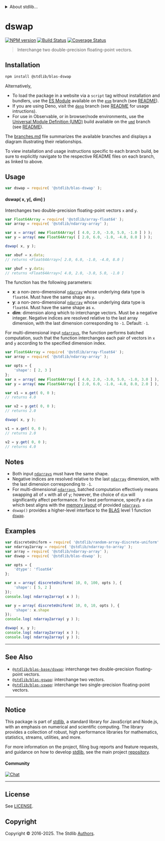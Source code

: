<!--

@license Apache-2.0

Copyright (c) 2020 The Stdlib Authors.

Licensed under the Apache License, Version 2.0 (the "License");
you may not use this file except in compliance with the License.
You may obtain a copy of the License at

   http://www.apache.org/licenses/LICENSE-2.0

Unless required by applicable law or agreed to in writing, software
distributed under the License is distributed on an "AS IS" BASIS,
WITHOUT WARRANTIES OR CONDITIONS OF ANY KIND, either express or implied.
See the License for the specific language governing permissions and
limitations under the License.

-->


<details>
  <summary>
    About stdlib...
  </summary>
  <p>We believe in a future in which the web is a preferred environment for numerical computation. To help realize this future, we've built stdlib. stdlib is a standard library, with an emphasis on numerical and scientific computation, written in JavaScript (and C) for execution in browsers and in Node.js.</p>
  <p>The library is fully decomposable, being architected in such a way that you can swap out and mix and match APIs and functionality to cater to your exact preferences and use cases.</p>
  <p>When you use stdlib, you can be absolutely certain that you are using the most thorough, rigorous, well-written, studied, documented, tested, measured, and high-quality code out there.</p>
  <p>To join us in bringing numerical computing to the web, get started by checking us out on <a href="https://github.com/stdlib-js/stdlib">GitHub</a>, and please consider <a href="https://opencollective.com/stdlib">financially supporting stdlib</a>. We greatly appreciate your continued support!</p>
</details>

# dswap

[![NPM version][npm-image]][npm-url] [![Build Status][test-image]][test-url] [![Coverage Status][coverage-image]][coverage-url] <!-- [![dependencies][dependencies-image]][dependencies-url] -->

> Interchange two double-precision floating-point vectors.

<section class="intro">

</section>

<!-- /.intro -->

<section class="installation">

## Installation

```bash
npm install @stdlib/blas-dswap
```

Alternatively,

-   To load the package in a website via a `script` tag without installation and bundlers, use the [ES Module][es-module] available on the [`esm`][esm-url] branch (see [README][esm-readme]).
-   If you are using Deno, visit the [`deno`][deno-url] branch (see [README][deno-readme] for usage intructions).
-   For use in Observable, or in browser/node environments, use the [Universal Module Definition (UMD)][umd] build available on the [`umd`][umd-url] branch (see [README][umd-readme]).

The [branches.md][branches-url] file summarizes the available branches and displays a diagram illustrating their relationships.

To view installation and usage instructions specific to each branch build, be sure to explicitly navigate to the respective README files on each branch, as linked to above.

</section>

<section class="usage">

## Usage

```javascript
var dswap = require( '@stdlib/blas-dswap' );
```

#### dswap( x, y\[, dim] )

Interchanges two double-precision floating-point vectors `x` and `y`.

```javascript
var Float64Array = require( '@stdlib/array-float64' );
var array = require( '@stdlib/ndarray-array' );

var x = array( new Float64Array( [ 4.0, 2.0, -3.0, 5.0, -1.0 ] ) );
var y = array( new Float64Array( [ 2.0, 6.0, -1.0, -4.0, 8.0 ] ) );

dswap( x, y );

var xbuf = x.data;
// returns <Float64Array>[ 2.0, 6.0, -1.0, -4.0, 8.0 ]

var ybuf = y.data;
// returns <Float64Array>[ 4.0, 2.0, -3.0, 5.0, -1.0 ]
```

The function has the following parameters:

-   **x**: a non-zero-dimensional [`ndarray`][@stdlib/ndarray/ctor] whose underlying data type is `float64`. Must have the same shape as `y`.
-   **y**: a non-zero-dimensional [`ndarray`][@stdlib/ndarray/ctor] whose underlying data type is `float64`. Must have the same shape as `x`.
-   **dim**: dimension along which to interchange vectors. Must be a negative integer. Negative indices are resolved relative to the last array dimension, with the last dimension corresponding to `-1`. Default: `-1`.

For multi-dimensional input [`ndarrays`][@stdlib/ndarray/ctor], the function performs batched computation, such that the function interchanges each pair of vectors in `x` and `y` according to the specified dimension index.

```javascript
var Float64Array = require( '@stdlib/array-float64' );
var array = require( '@stdlib/ndarray-array' );

var opts = {
    'shape': [ 2, 3 ]
};
var x = array( new Float64Array( [ 4.0, 2.0, -3.0, 5.0, -1.0, 3.0 ] ), opts );
var y = array( new Float64Array( [ 2.0, 6.0, -1.0, -4.0, 8.0, 2.0 ] ), opts );

var v1 = x.get( 0, 0 );
// returns 4.0

var v2 = y.get( 0, 0 );
// returns 2.0

dswap( x, y );

v1 = x.get( 0, 0 );
// returns 2.0

v2 = y.get( 0, 0 );
// returns 4.0
```

</section>

<!-- /.usage -->

<section class="notes">

## Notes

-   Both input [`ndarrays`][@stdlib/ndarray/ctor] must have the same shape.
-   Negative indices are resolved relative to the last [`ndarray`][@stdlib/ndarray/ctor] dimension, with the last dimension corresponding to `-1`.
-   For multi-dimensional [`ndarrays`][@stdlib/ndarray/ctor], batched computation effectively means swapping all of `x` with all of `y`; however, the choice of `dim` will significantly affect performance. For best performance, specify a `dim` which best aligns with the [memory layout][@stdlib/ndarray/orders] of provided [`ndarrays`][@stdlib/ndarray/ctor]. 
-   `dswap()` provides a higher-level interface to the [BLAS][blas] level 1 function [`dswap`][@stdlib/blas/base/dswap].

</section>

<!-- /.notes -->

<section class="examples">

## Examples

<!-- eslint no-undef: "error" -->

```javascript
var discreteUniform = require( '@stdlib/random-array-discrete-uniform' );
var ndarray2array = require( '@stdlib/ndarray-to-array' );
var array = require( '@stdlib/ndarray-array' );
var dswap = require( '@stdlib/blas-dswap' );

var opts = {
    'dtype': 'float64'
};

var x = array( discreteUniform( 10, 0, 100, opts ), {
    'shape': [ 5, 2 ]
});
console.log( ndarray2array( x ) );

var y = array( discreteUniform( 10, 0, 10, opts ), {
    'shape': x.shape
});
console.log( ndarray2array( y ) );

dswap( x, y );
console.log( ndarray2array( x ) );
console.log( ndarray2array( y ) );
```

</section>

<!-- /.examples -->

<!-- Section for related `stdlib` packages. Do not manually edit this section, as it is automatically populated. -->

<section class="related">

* * *

## See Also

-   <span class="package-name">[`@stdlib/blas-base/dswap`][@stdlib/blas/base/dswap]</span><span class="delimiter">: </span><span class="description">interchange two double-precision floating-point vectors.</span>
-   <span class="package-name">[`@stdlib/blas-gswap`][@stdlib/blas/gswap]</span><span class="delimiter">: </span><span class="description">interchange two vectors.</span>
-   <span class="package-name">[`@stdlib/blas-sswap`][@stdlib/blas/sswap]</span><span class="delimiter">: </span><span class="description">interchange two single-precision floating-point vectors.</span>

</section>

<!-- /.related -->

<!-- Section for all links. Make sure to keep an empty line after the `section` element and another before the `/section` close. -->


<section class="main-repo" >

* * *

## Notice

This package is part of [stdlib][stdlib], a standard library for JavaScript and Node.js, with an emphasis on numerical and scientific computing. The library provides a collection of robust, high performance libraries for mathematics, statistics, streams, utilities, and more.

For more information on the project, filing bug reports and feature requests, and guidance on how to develop [stdlib][stdlib], see the main project [repository][stdlib].

#### Community

[![Chat][chat-image]][chat-url]

---

## License

See [LICENSE][stdlib-license].


## Copyright

Copyright &copy; 2016-2025. The Stdlib [Authors][stdlib-authors].

</section>

<!-- /.stdlib -->

<!-- Section for all links. Make sure to keep an empty line after the `section` element and another before the `/section` close. -->

<section class="links">

[npm-image]: http://img.shields.io/npm/v/@stdlib/blas-dswap.svg
[npm-url]: https://npmjs.org/package/@stdlib/blas-dswap

[test-image]: https://github.com/stdlib-js/blas-dswap/actions/workflows/test.yml/badge.svg?branch=main
[test-url]: https://github.com/stdlib-js/blas-dswap/actions/workflows/test.yml?query=branch:main

[coverage-image]: https://img.shields.io/codecov/c/github/stdlib-js/blas-dswap/main.svg
[coverage-url]: https://codecov.io/github/stdlib-js/blas-dswap?branch=main

<!--

[dependencies-image]: https://img.shields.io/david/stdlib-js/blas-dswap.svg
[dependencies-url]: https://david-dm.org/stdlib-js/blas-dswap/main

-->

[chat-image]: https://img.shields.io/gitter/room/stdlib-js/stdlib.svg
[chat-url]: https://app.gitter.im/#/room/#stdlib-js_stdlib:gitter.im

[stdlib]: https://github.com/stdlib-js/stdlib

[stdlib-authors]: https://github.com/stdlib-js/stdlib/graphs/contributors

[umd]: https://github.com/umdjs/umd
[es-module]: https://developer.mozilla.org/en-US/docs/Web/JavaScript/Guide/Modules

[deno-url]: https://github.com/stdlib-js/blas-dswap/tree/deno
[deno-readme]: https://github.com/stdlib-js/blas-dswap/blob/deno/README.md
[umd-url]: https://github.com/stdlib-js/blas-dswap/tree/umd
[umd-readme]: https://github.com/stdlib-js/blas-dswap/blob/umd/README.md
[esm-url]: https://github.com/stdlib-js/blas-dswap/tree/esm
[esm-readme]: https://github.com/stdlib-js/blas-dswap/blob/esm/README.md
[branches-url]: https://github.com/stdlib-js/blas-dswap/blob/main/branches.md

[stdlib-license]: https://raw.githubusercontent.com/stdlib-js/blas-dswap/main/LICENSE

[blas]: http://www.netlib.org/blas

[@stdlib/ndarray/ctor]: https://github.com/stdlib-js/ndarray-ctor

[@stdlib/ndarray/orders]: https://github.com/stdlib-js/ndarray-orders

[@stdlib/blas/base/dswap]: https://github.com/stdlib-js/blas-base-dswap

<!-- <related-links> -->

[@stdlib/blas/gswap]: https://github.com/stdlib-js/blas-gswap

[@stdlib/blas/sswap]: https://github.com/stdlib-js/blas-sswap

<!-- </related-links> -->

</section>

<!-- /.links -->
